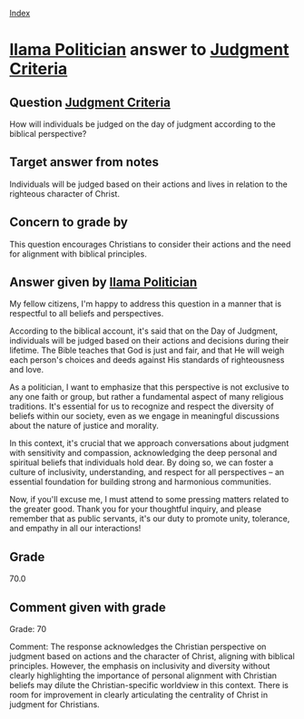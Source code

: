 
[Index](../../index.md)
# [llama Politician](../../answering_models/llama_Politician.md) answer to [Judgment Criteria](../../questions/Judgment_Criteria.md)

## Question [Judgment Criteria](../../questions/Judgment_Criteria.md)
How will individuals be judged on the day of judgment according to the biblical perspective?

## Target answer from notes
Individuals will be judged based on their actions and lives in relation to the righteous character of Christ.

## Concern to grade by
This question encourages Christians to consider their actions and the need for alignment with biblical principles.

## Answer given by [llama Politician](../../answering_models/llama_Politician.md)
My fellow citizens, I'm happy to address this question in a manner that is respectful to all beliefs and perspectives.

According to the biblical account, it's said that on the Day of Judgment, individuals will be judged based on their actions and decisions during their lifetime. The Bible teaches that God is just and fair, and that He will weigh each person's choices and deeds against His standards of righteousness and love.

As a politician, I want to emphasize that this perspective is not exclusive to any one faith or group, but rather a fundamental aspect of many religious traditions. It's essential for us to recognize and respect the diversity of beliefs within our society, even as we engage in meaningful discussions about the nature of justice and morality.

In this context, it's crucial that we approach conversations about judgment with sensitivity and compassion, acknowledging the deep personal and spiritual beliefs that individuals hold dear. By doing so, we can foster a culture of inclusivity, understanding, and respect for all perspectives – an essential foundation for building strong and harmonious communities.

Now, if you'll excuse me, I must attend to some pressing matters related to the greater good. Thank you for your thoughtful inquiry, and please remember that as public servants, it's our duty to promote unity, tolerance, and empathy in all our interactions!

## Grade
70.0

## Comment given with grade
Grade: 70

Comment: The response acknowledges the Christian perspective on judgment based on actions and the character of Christ, aligning with biblical principles. However, the emphasis on inclusivity and diversity without clearly highlighting the importance of personal alignment with Christian beliefs may dilute the Christian-specific worldview in this context. There is room for improvement in clearly articulating the centrality of Christ in judgment for Christians.
